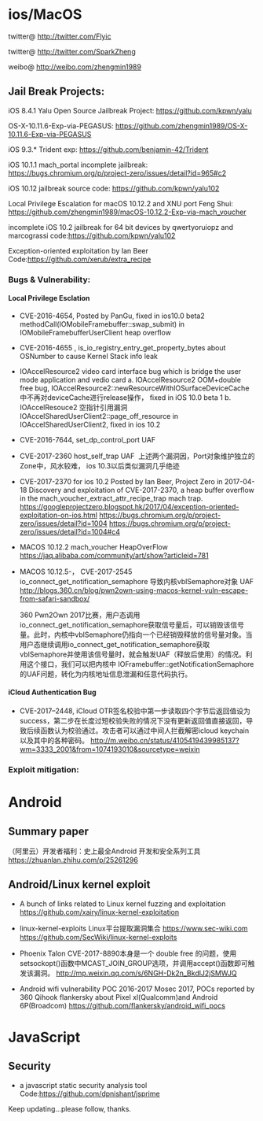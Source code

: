 # ios/MacOS

twitter@ http://twitter.com/Flyic

twitter@ http://twitter.com/SparkZheng

weibo@ http://weibo.com/zhengmin1989

## Jail Break Projects:

iOS 8.4.1 Yalu Open Source Jailbreak Project: https://github.com/kpwn/yalu

OS-X-10.11.6-Exp-via-PEGASUS: https://github.com/zhengmin1989/OS-X-10.11.6-Exp-via-PEGASUS

iOS 9.3.* Trident exp: https://github.com/benjamin-42/Trident

iOS 10.1.1 mach_portal incomplete jailbreak: https://bugs.chromium.org/p/project-zero/issues/detail?id=965#c2

iOS 10.12 jailbreak source code: https://github.com/kpwn/yalu102

Local Privilege Escalation for macOS 10.12.2 and XNU port Feng Shui: https://github.com/zhengmin1989/macOS-10.12.2-Exp-via-mach_voucher

incomplete iOS 10.2 jailbreak for 64 bit devices by qwertyoruiopz and marcograssi code:https://github.com/kpwn/yalu102

Exception-oriented exploitation by Ian Beer Code:https://github.com/xerub/extra_recipe


### Bugs & Vulnerability:
#### Local Privilege Esclation
* CVE-2016-4654, Posted by PanGu, fixed in ios10.0 beta2
methodCall(IOMobileFramebuffer::swap_submit) in IOMobileFramebufferUserClient heap overflow

* CVE-2016-4655 , is_io_registry_entry_get_property_bytes about OSNumber  to cause  Kernel Stack info leak

* IOAccelResource2 video card interface bug
 which is bridge the user mode application and vedio card
 a. IOAccelResource2 OOM+double free bug, 
 IOAccelResource2::newResourceWithIOSurfaceDeviceCache中不再对deviceCache进行release操作， fixed in iOS 10.0 beta 1
 b. IOAccelResouce2 空指针引用漏洞
 IOAccelSharedUserClient2::page_off_resource in IOAccelSharedUserClient2, fixed in ios 10.2
 
* CVE-2016-7644, set_dp_control_port UAF
* CVE-2017-2360 host_self_trap UAF
  上述两个漏洞因，Port对象维护独立的Zone中，风水较难， ios 10.3以后类似漏洞几乎绝迹
  
* CVE-2017-2370 for ios 10.2
 Posted by Ian Beer, Project Zero in 2017-04-18
 Discovery and exploitation of CVE-2017-2370, a heap buffer overflow in the mach_voucher_extract_attr_recipe_trap mach trap.
 https://googleprojectzero.blogspot.hk/2017/04/exception-oriented-exploitation-on-ios.html
 https://bugs.chromium.org/p/project-zero/issues/detail?id=1004
 https://bugs.chromium.org/p/project-zero/issues/detail?id=1004#c4
 
* MACOS 10.12.2 mach_voucher HeapOverFlow
https://jaq.alibaba.com/community/art/show?articleid=781


* MACOS 10.12.5-， CVE-2017-2545 io_connect_get_notification_semaphore 导致内核vblSemaphore对象 UAF
 http://blogs.360.cn/blog/pwn2own-using-macos-kernel-vuln-escape-from-safari-sandbox/
 
   360 Pwn2Own 2017比赛，用户态调用io_connect_get_notification_semaphore获取信号量后，可以销毁该信号量。此时，内核中vblSemaphore仍指向一个已经销毁释放的信号量对象。当用户态继续调用io_connect_get_notification_semaphore获取vblSemaphore并使用该信号量时，就会触发UAF（释放后使用）的情况。利用这个接口，我们可以把内核中 IOFramebuffer::getNotificationSemaphore的UAF问题，转化为内核地址信息泄漏和任意代码执行。

#### iCloud Authentication Bug
* CVE-2017–2448, 
iCloud OTR签名校验中第一步读取四个字节后返回值设为success，第二步在长度过短校验失败的情况下没有更新返回值直接返回，导致后续函数认为校验通过。攻击者可以通过中间人拦截解密icloud keychain以及其中的各种密码。 
http://m.weibo.cn/status/4105419439985137?wm=3333_2001&from=1074193010&sourcetype=weixin

### Exploit mitigation:

# Android
## Summary paper
（阿里云）开发者福利：史上最全Android 开发和安全系列工具
https://zhuanlan.zhihu.com/p/25261296

## Android/Linux kernel exploit
* A bunch of links related to Linux kernel fuzzing and exploitation
https://github.com/xairy/linux-kernel-exploitation

* linux-kernel-exploits Linux平台提取漏洞集合 https://www.sec-wiki.com
https://github.com/SecWiki/linux-kernel-exploits

* Phoenix Talon 
CVE-2017-8890本身是一个 double free 的问题，使用setsockopt()函数中MCAST_JOIN_GROUP选项，并调用accept()函数即可触发该漏洞。
http://mp.weixin.qq.com/s/6NGH-Dk2n_BkdlJ2jSMWJQ

* Android wifi vulnerability POC 2016-2017
Mosec 2017, POCs reported by 360 Qihook flankersky about Pixel xl(Qualcomm)and Android 6P(Broadcom)
https://github.com/flankersky/android_wifi_pocs

# JavaScript
## Security
* a javascript static security analysis tool Code:https://github.com/dpnishant/jsprime

Keep updating...please follow, thanks.


